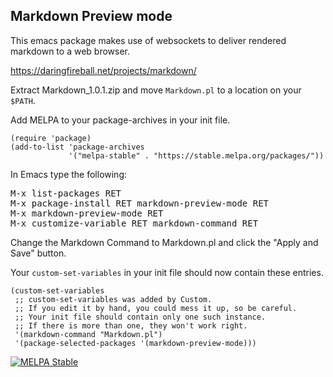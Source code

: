 ## Markdown Preview mode

This emacs package makes use of websockets to deliver rendered markdown to a web browser.

https://daringfireball.net/projects/markdown/

Extract Markdown_1.0.1.zip and move `Markdown.pl` to a location on your `$PATH`.

Add MELPA to your package-archives in your init file.

```elisp
(require 'package)
(add-to-list 'package-archives
             '("melpa-stable" . "https://stable.melpa.org/packages/"))
```

In Emacs type the following:

<kbd>M-x list-packages RET</kbd>  
<kbd>M-x package-install RET markdown-preview-mode RET</kbd>  
<kbd>M-x markdown-preview-mode RET</kbd>  
<kbd>M-x customize-variable RET markdown-command RET</kbd>  

Change the Markdown Command to Markdown.pl and click the "Apply and Save" button.

Your `custom-set-variables` in your init file should now contain these entries.

```elisp
(custom-set-variables
 ;; custom-set-variables was added by Custom.
 ;; If you edit it by hand, you could mess it up, so be careful.
 ;; Your init file should contain only one such instance.
 ;; If there is more than one, they won't work right.
 '(markdown-command "Markdown.pl")
 '(package-selected-packages '(markdown-preview-mode)))
```
<a href="https://stable.melpa.org/#/markdown-preview-mode"><img alt="MELPA Stable" src="https://stable.melpa.org/packages/markdown-preview-mode-badge.svg"/></a>